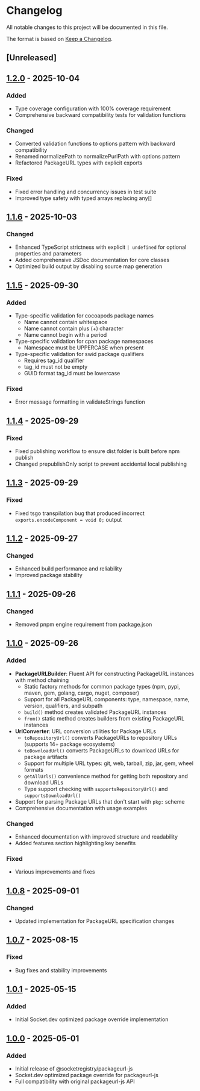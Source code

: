 # Changelog

All notable changes to this project will be documented in this file.

The format is based on [Keep a Changelog](https://keepachangelog.com/en/1.1.0/).

## [Unreleased]

## [1.2.0](https://github.com/SocketDev/socket-packageurl-js/releases/tag/v1.2.0) - 2025-10-04

### Added
- Type coverage configuration with 100% coverage requirement
- Comprehensive backward compatibility tests for validation functions

### Changed
- Converted validation functions to options pattern with backward compatibility
- Renamed normalizePath to normalizePurlPath with options pattern
- Refactored PackageURL types with explicit exports

### Fixed
- Fixed error handling and concurrency issues in test suite
- Improved type safety with typed arrays replacing any[]

## [1.1.6](https://github.com/SocketDev/socket-packageurl-js/releases/tag/v1.1.6) - 2025-10-03

### Changed
- Enhanced TypeScript strictness with explicit `| undefined` for optional properties and parameters
- Added comprehensive JSDoc documentation for core classes
- Optimized build output by disabling source map generation

## [1.1.5](https://github.com/SocketDev/socket-packageurl-js/releases/tag/v1.1.5) - 2025-09-30

### Added
- Type-specific validation for cocoapods package names
  - Name cannot contain whitespace
  - Name cannot contain plus (+) character
  - Name cannot begin with a period
- Type-specific validation for cpan package namespaces
  - Namespace must be UPPERCASE when present
- Type-specific validation for swid package qualifiers
  - Requires tag_id qualifier
  - tag_id must not be empty
  - GUID format tag_id must be lowercase

### Fixed
- Error message formatting in validateStrings function

## [1.1.4](https://github.com/SocketDev/socket-packageurl-js/releases/tag/v1.1.4) - 2025-09-29

### Fixed
- Fixed publishing workflow to ensure dist folder is built before npm publish
- Changed prepublishOnly script to prevent accidental local publishing

## [1.1.3](https://github.com/SocketDev/socket-packageurl-js/releases/tag/v1.1.3) - 2025-09-29

### Fixed
- Fixed tsgo transpilation bug that produced incorrect `exports.encodeComponent = void 0;` output

## [1.1.2](https://github.com/SocketDev/socket-packageurl-js/releases/tag/v1.1.2) - 2025-09-27

### Changed
- Enhanced build performance and reliability
- Improved package stability

## [1.1.1](https://github.com/SocketDev/socket-packageurl-js/releases/tag/v1.1.1) - 2025-09-26

### Changed
- Removed pnpm engine requirement from package.json

## [1.1.0](https://github.com/SocketDev/socket-packageurl-js/releases/tag/v1.1.0) - 2025-09-26

### Added
- **PackageURLBuilder**: Fluent API for constructing PackageURL instances with method chaining
  - Static factory methods for common package types (npm, pypi, maven, gem, golang, cargo, nuget, composer)
  - Support for all PackageURL components: type, namespace, name, version, qualifiers, and subpath
  - `build()` method creates validated PackageURL instances
  - `from()` static method creates builders from existing PackageURL instances
- **UrlConverter**: URL conversion utilities for Package URLs
  - `toRepositoryUrl()` converts PackageURLs to repository URLs (supports 14+ package ecosystems)
  - `toDownloadUrl()` converts PackageURLs to download URLs for package artifacts
  - Support for multiple URL types: git, web, tarball, zip, jar, gem, wheel formats
  - `getAllUrls()` convenience method for getting both repository and download URLs
  - Type support checking with `supportsRepositoryUrl()` and `supportsDownloadUrl()`
- Support for parsing Package URLs that don't start with `pkg:` scheme
- Comprehensive documentation with usage examples

### Changed
- Enhanced documentation with improved structure and readability
- Added features section highlighting key benefits

### Fixed
- Various improvements and fixes

## [1.0.8](https://github.com/SocketDev/socket-packageurl-js/releases/tag/v1.0.8) - 2025-09-01

### Changed
- Updated implementation for PackageURL specification changes

## [1.0.7](https://github.com/SocketDev/socket-packageurl-js/releases/tag/v1.0.7) - 2025-08-15

### Fixed
- Bug fixes and stability improvements

## [1.0.1](https://github.com/SocketDev/socket-packageurl-js/releases/tag/v1.0.1) - 2025-05-15

### Added
- Initial Socket.dev optimized package override implementation

## [1.0.0](https://github.com/SocketDev/socket-packageurl-js/releases/tag/v1.0.0) - 2025-05-01

### Added
- Initial release of @socketregistry/packageurl-js
- Socket.dev optimized package override for packageurl-js
- Full compatibility with original packageurl-js API
